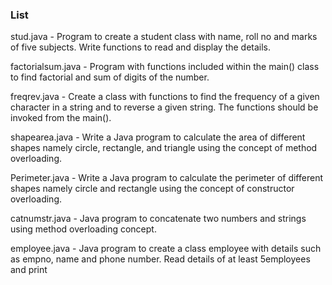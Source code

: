### List 

stud.java - Program to create a student class with name, roll no and marks of five
            subjects. Write functions to read and display the details.
            
factorialsum.java - Program with functions included within the main() class to find factorial
                    and sum of digits of the number.
                    
freqrev.java - Create a class with functions to find the frequency of a given character
               in a string and to reverse a given string. The functions should be invoked
               from the main().     
               
shapearea.java - Write a Java program to calculate the area of different shapes namely
                 circle, rectangle, and triangle using the concept of method overloading.
                 
Perimeter.java - Write a Java program to calculate the perimeter of different shapes
                 namely circle and rectangle using the concept of constructor overloading.   
                 
catnumstr.java - Java program to concatenate two numbers and strings using method
                 overloading concept.  
                 
employee.java - Java program to create a class employee with details such as empno,
                name and phone number. Read details of at least 5employees and print                 
